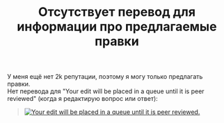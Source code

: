 ﻿---
title: "Отсутствует перевод для информации про предлагаемые правки"
se.owner.user_id: 586387
se.owner.display_name: "Petə&#237;ŕd the Wizard"
se.owner.link: "https://ru.meta.stackoverflow.com/users/586387/pet%c9%99%c3%ad%c5%95d-the-wizard"
se.link: "https://ru.meta.stackoverflow.com/questions/14465/%d0%9e%d1%82%d1%81%d1%83%d1%82%d1%81%d1%82%d0%b2%d1%83%d0%b5%d1%82-%d0%bf%d0%b5%d1%80%d0%b5%d0%b2%d0%be%d0%b4-%d0%b4%d0%bb%d1%8f-%d0%b8%d0%bd%d1%84%d0%be%d1%80%d0%bc%d0%b0%d1%86%d0%b8%d0%b8-%d0%bf%d1%80%d0%be-%d0%bf%d1%80%d0%b5%d0%b4%d0%bb%d0%b0%d0%b3%d0%b0%d0%b5%d0%bc%d1%8b%d0%b5-%d0%bf%d1%80%d0%b0%d0%b2%d0%ba%d0%b8"
se.question_id: 14465
se.post_type: question
---
<p>У меня ещё нет 2k репутации, поэтому я могу только предлагать правки.<br />
Нет перевода для &quot;Your edit will be placed in a queue until it is peer reviewed&quot; (когда я редактирую вопрос или ответ):</p>
<blockquote>
<p><a href="https://i.sstatic.net/AJ7carG8.png" rel="nofollow noreferrer"><img src="https://i.sstatic.net/AJ7carG8.png" alt="Your edit will be placed in a queue until it is peer reviewed." /></a></p>
</blockquote>
